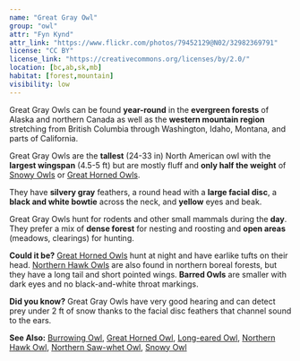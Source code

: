 ```yaml
---
name: "Great Gray Owl"
group: "owl"
attr: "Fyn Kynd"
attr_link: "https://www.flickr.com/photos/79452129@N02/32982369791"
license: "CC BY"
license_link: "https://creativecommons.org/licenses/by/2.0/"
location: [bc,ab,sk,mb]
habitat: [forest,mountain]
visibility: low
---
```

Great Gray Owls can be found **year-round** in the **evergreen forests** of Alaska and northern Canada as well as the **western mountain region** stretching from British Columbia through Washington, Idaho, Montana, and parts of California.

Great Gray Owls are the **tallest** (24-33 in) North American owl with the **largest wingspan** (4.5-5 ft) but are mostly fluff and **only half the weight** of [Snowy Owls](/birds/snowyowl/) or [Great Horned Owls](/birds/grehowl/).

They have **silvery gray** feathers, a round head with a **large facial disc**, a **black and white bowtie** across the neck, and **yellow** eyes and beak.

Great Gray Owls hunt for rodents and other small mammals during the **day**. They prefer a mix of **dense forest** for nesting and roosting and **open areas** (meadows, clearings) for hunting.

**Could it be?** [Great Horned Owls](/birds/grehowl/) hunt at night and have earlike tufts on their head. [Northern Hawk Owls](/birds/norhowl/) are also found in northern boreal forests, but they have a long tail and short pointed wings. **Barred Owls** are smaller with dark eyes and no black-and-white throat markings.

**Did you know?** Great Gray Owls have very good hearing and can detect prey under 2 ft of snow thanks to the facial disc feathers that channel sound to the ears.

<!-- generated, do not edit -->
**See Also:**
[Burrowing Owl](/birds/burrowl/),
[Great Horned Owl](/birds/grehowl/),
[Long-eared Owl](/birds/longowl/),
[Northern Hawk Owl](/birds/norhowl/),
[Northern Saw-whet Owl](/birds/norsowl/),
[Snowy Owl](/birds/snowyowl/)
